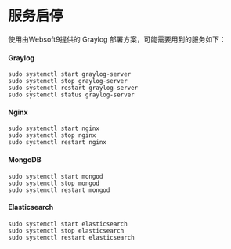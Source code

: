 # 服务启停

使用由Websoft9提供的 Graylog 部署方案，可能需要用到的服务如下：

#### Graylog

```shell
sudo systemctl start graylog-server
sudo systemctl stop graylog-server
sudo systemctl restart graylog-server
sudo systemctl status graylog-server
```

#### Nginx

```shell
sudo systemctl start nginx
sudo systemctl stop nginx
sudo systemctl restart nginx
```

#### MongoDB

```shell
sudo systemctl start mongod
sudo systemctl stop mongod
sudo systemctl restart mongod
```

#### Elasticsearch

```shell
sudo systemctl start elasticsearch
sudo systemctl stop elasticsearch
sudo systemctl restart elasticsearch
```